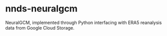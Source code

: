 # nnds-neuralgcm
NeuralGCM, implemented through Python interfacing with ERA5 reanalysis data from Google Cloud Storage.
